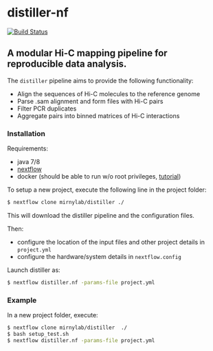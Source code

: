# distiller-nf

[![Build Status](https://travis-ci.org/mirnylab/distiller-nf.svg?branch=master)](https://travis-ci.org/mirnylab/distiller-nf)

## A modular Hi-C mapping pipeline for reproducible data analysis.

The `distiller` pipeline aims to provide the following functionality:

- Align the sequences of Hi-C molecules to the reference genome
- Parse .sam alignment and form files with Hi-C pairs
- Filter PCR duplicates
- Aggregate pairs into binned matrices of Hi-C interactions

### Installation

Requirements:

- java 7/8
- [nextflow](https://www.nextflow.io/)
- docker (should be able to run w/o root privileges, 
[tutorial](https://www.digitalocean.com/community/tutorials/how-to-install-and-use-docker-on-ubuntu-16-04))

To setup a new project, execute the following line in the project folder:

```sh
$ nextflow clone mirnylab/distiller ./
```

This will download the distiller pipeline and the configuration files.

Then:
- configure the location of the input files and other project details
in `project.yml`
- configure the hardware/system details in `nextflow.config`

Launch distiller as:

```sh
$ nextflow distiller.nf -params-file project.yml
```

### Example

In a new project folder, execute:

```sh
$ nextflow clone mirnylab/distiller  ./
$ bash setup_test.sh
$ nextflow distiller.nf -params-file project.yml 
```

